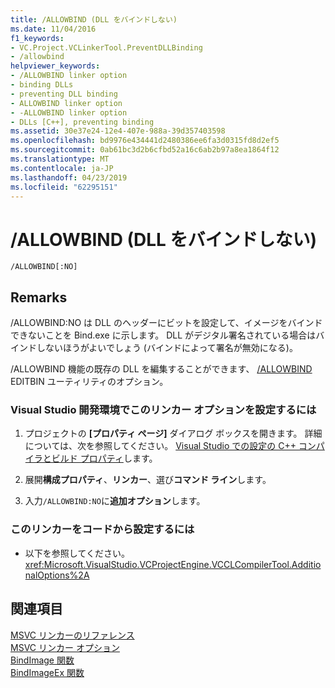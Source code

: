```yaml
---
title: /ALLOWBIND (DLL をバインドしない)
ms.date: 11/04/2016
f1_keywords:
- VC.Project.VCLinkerTool.PreventDLLBinding
- /allowbind
helpviewer_keywords:
- /ALLOWBIND linker option
- binding DLLs
- preventing DLL binding
- ALLOWBIND linker option
- -ALLOWBIND linker option
- DLLs [C++], preventing binding
ms.assetid: 30e37e24-12e4-407e-988a-39d357403598
ms.openlocfilehash: bd9976e434441d2480386ee6fa3d0315fd8d2ef5
ms.sourcegitcommit: 0ab61bc3d2b6cfbd52a16c6ab2b97a8ea1864f12
ms.translationtype: MT
ms.contentlocale: ja-JP
ms.lasthandoff: 04/23/2019
ms.locfileid: "62295151"
---
```

# <a name="allowbind-prevent-dll-binding"></a>/ALLOWBIND (DLL をバインドしない)

```
/ALLOWBIND[:NO]
```

## <a name="remarks"></a>Remarks

/ALLOWBIND:NO は DLL のヘッダーにビットを設定して、イメージをバインドできないことを Bind.exe に示します。 DLL がデジタル署名されている場合はバインドしないほうがよいでしょう (バインドによって署名が無効になる)。

/ALLOWBIND 機能の既存の DLL を編集することができます、 [/ALLOWBIND](allowbind.md) EDITBIN ユーティリティのオプション。

### <a name="to-set-this-linker-option-in-the-visual-studio-development-environment"></a>Visual Studio 開発環境でこのリンカー オプションを設定するには

1. プロジェクトの **[プロパティ ページ]** ダイアログ ボックスを開きます。 詳細については、次を参照してください。 [Visual Studio での設定の C++ コンパイラとビルド プロパティ](../working-with-project-properties.md)します。

1. 展開**構成プロパティ**、**リンカー**、選び**コマンド ライン**します。

1. 入力`/ALLOWBIND:NO`に**追加オプション**します。

### <a name="to-set-this-linker-option-programmatically"></a>このリンカーをコードから設定するには

- 以下を参照してください。<xref:Microsoft.VisualStudio.VCProjectEngine.VCCLCompilerTool.AdditionalOptions%2A>

## <a name="see-also"></a>関連項目

[MSVC リンカーのリファレンス](linking.md)<br/>
[MSVC リンカー オプション](linker-options.md)<br/>
[BindImage 関数](/windows/desktop/api/imagehlp/nf-imagehlp-bindimage)<br/>
[BindImageEx 関数](/windows/desktop/api/imagehlp/nf-imagehlp-bindimageex)
